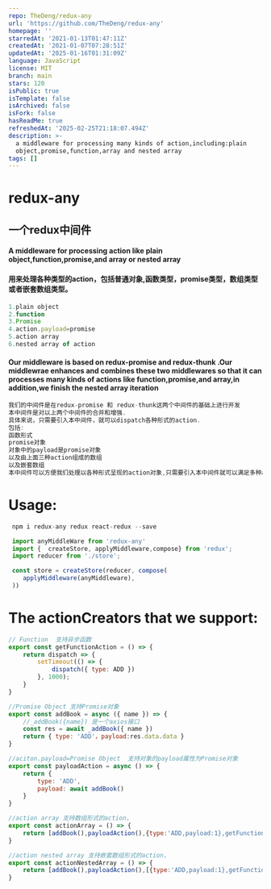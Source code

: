 ```yaml
---
repo: TheDeng/redux-any
url: 'https://github.com/TheDeng/redux-any'
homepage: ''
starredAt: '2021-01-13T01:47:11Z'
createdAt: '2021-01-07T07:28:51Z'
updatedAt: '2025-01-16T01:31:09Z'
language: JavaScript
license: MIT
branch: main
stars: 120
isPublic: true
isTemplate: false
isArchived: false
isFork: false
hasReadMe: true
refreshedAt: '2025-02-25T21:18:07.494Z'
description: >-
  a middleware for processing many kinds of action,including:plain
  object,promise,function,array and nested array
tags: []
---
```


# redux-any
## 一个redux中间件
#### A middleware for processing action like plain object,function,promise,and array or nested array
#### 用来处理各种类型的action，包括普通对象,函数类型，promise类型，数组类型或者嵌套数组类型。
```javascript
1.plain object
2.function 
3.Promise
4.action.payload=promise
5.action array
6.nested array of action
```
#### Our middleware is based on redux-promise and redux-thunk .Our middlewrae enhances and combines these two middlewares so that it can processes many kinds of actions like function,promise,and array,in addition,we finish the nested array iteration
```javascript
我们的中间件是在redux-promise 和 redux-thunk这两个中间件的基础上进行开发
本中间件是对以上两个中间件的合并和增强.
具体来说，只需要引入本中间件，就可以dispatch各种形式的action.
包括:
函数形式
promise对象
对象中的payload是promise对象
以及由上面三种action组成的数组
以及嵌套数组 
本中间件可以方便我们处理以各种形式呈现的action对象,只需要引入本中间件就可以满足多种action类型需求。

```
# Usage:
```javascript
 npm i redux-any redux react-redux --save 
```

``` javascript
 import anyMiddleWare from 'redux-any'
 import {  createStore, applyMiddleware,compose} from 'redux';
 import reducer from './store';

 const store = createStore(reducer, compose(
    applyMiddleware(anyMiddleware),
 ))

```
# The actionCreators that we support:
``` javascript
// Function  支持异步函数
export const getFunctionAction = () => {
    return dispatch => {
        setTimeout(() => {
            dispatch({ type: ADD })
        }, 1000);
    }
}
```
```javascript
//Promise Object 支持Promise对象
export const addBook = async ({ name }) => {
    //_addBook({name}) 是一个axios接口
    const res = await _addBook({ name })
    return { type: 'ADD'，payload:res.data.data }
}
```
```javascript 
//aciton.payload=Promise Object  支持对象的payload属性为Promise对象
export const payloadAction = async () => {
    return {
        type: 'ADD',
        payload: await addBook()
    }
}
```
```javascript 
//action array 支持数组形式的action，
export const actionArray = () => {
    return [addBook(),payloadAction(),{type:'ADD,payload:1},getFunctionAction()]
}
```
```javascript 
//action nested array 支持嵌套数组形式的action，
export const actionNestedArray = () => {
    return [addBook(),payloadAction(),[{type:'ADD,payload:1},getFunctionAction()]]
}
```
